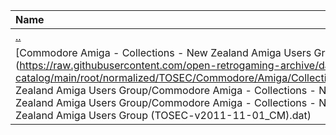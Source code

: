 |Name|Size|
|:---|---:|
|[..](../index.html)|DIR|
|[Commodore Amiga - Collections - New Zealand Amiga Users Group.dat](https://raw.githubusercontent.com/open-retrogaming-archive/dat-catalog/main/root/normalized/TOSEC/Commodore/Amiga/Collections/New Zealand Amiga Users Group/Commodore Amiga - Collections - New Zealand Amiga Users Group/Commodore Amiga - Collections - New Zealand Amiga Users Group (TOSEC-v2011-11-01_CM).dat)|11962|
